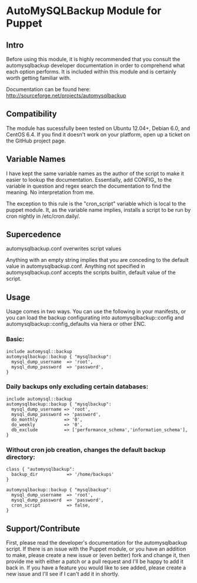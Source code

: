 # AutoMySQLBackup Module for Puppet

## Intro

Before using this module, it is highly recommended that you consult the automysqlbackup developer documentation in order to comprehend what each option performs. It is included within this module and is certainly worth getting familiar with.

Documentation can be found here: http://sourceforge.net/projects/automysqlbackup

## Compatibility

The module has sucessfully been tested on Ubuntu 12.04+, Debian 6.0, and CentOS 6.4. If you find it doesn't work on your platform, open up a ticket on the GitHub project page.

## Variable Names

I have kept the same variable names as the author of the script to make it easier to lookup the documentation. Essentially, add CONFIG_ to the variable in question and regex search the documentation to find the meaning. No interpretation from me.

The exception to this rule is the "cron_script" variable which is local to the puppet module. It, as the variable name implies, installs a script to be run by cron nightly in /etc/cron.daily/.

## Supercedence

automysqlbackup.conf overwrites script values

Anything with an empty string implies that you are conceding to the default value in automysqlbackup.conf. Anything not specified in automysqlbackup.conf accepts the scripts builtin, default value of the script.

## Usage

Usage comes in two ways. You can use the following in your manifests, or you can load the backup configurating into automysqlbackup::config and automysqlbackup::config_defaults via hiera or other ENC. 

### Basic:
    include automysql::backup
    automysqlbackup::backup { "mysqlbackup":
      mysql_dump_username  => 'root',
      mysql_dump_password  => 'password',
    }

### Daily backups only excluding certain databases:

    include automysql::backup
    automysqlbackup::backup { "mysqlbackup":
      mysql_dump_username => 'root',
      mysql_dump_password => 'password',
      do_monthly          => '0',
      do_weekly           => '0',
      db_exclude          => ['performance_schema','information_schema'],
    }

### Without cron job creation, changes the default backup directory:
    
    class { "automysqlbackup":
      backup_dir           => '/home/backups'
    }

    automysqlbackup::backup { "mysqlbackup":
      mysql_dump_username  => 'root',
      mysql_dump_password  => 'password',
      cron_script          => false,
    }

## Support/Contribute

First, please read the developer's documentation for the automysqlbackup script. If there is an issue with the Puppet module, or you have an addition to make, please create a new issue or (even better) fork and change it, then provide me with either a patch or a pull request and I'll be happy to add it back in. If you have a feature you would like to see added, please create a new issue and I'll see if I can't add it in shortly.
